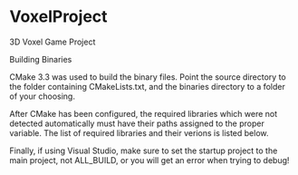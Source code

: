 # VoxelProject
3D Voxel Game Project

Building Binaries

CMake 3.3 was used to build the binary files. Point the source directory to the folder containing CMakeLists.txt, and the binaries directory
to a folder of your choosing.

After CMake has been configured, the required libraries which were not detected automatically must have their paths assigned to the proper
variable. The list of required libraries and their verions is listed below.

Finally, if using Visual Studio, make sure to set the startup project to the main project, not ALL_BUILD, or you will get an error
when trying to debug!